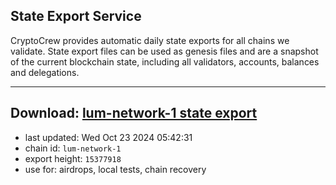 ## State Export Service
CryptoCrew provides automatic daily state exports for all chains we validate. State export files can be used as genesis files and are a snapshot of the current blockchain state, including all validators, accounts, balances and delegations.

---
**Download: [lum-network-1 state export](https://dl-eu2.ccvalidators.com/SERVICE/lumnetwork/lum-network-1_export_15377918.json)**
---

- last updated: Wed Oct 23 2024 05:42:31
- chain id: `lum-network-1`
- export height: `15377918`
- use for: airdrops, local tests, chain recovery
